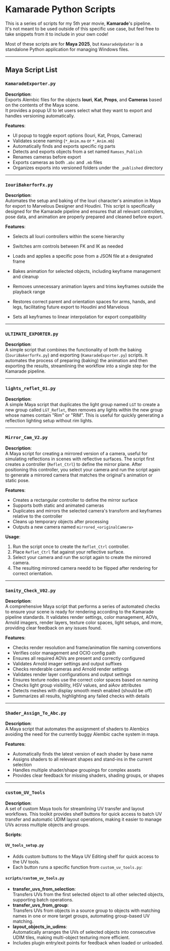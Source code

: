 # Kamarade Python Scripts

This is a series of scripts for my 5th year movie, **Kamarade**'s pipeline.  
It's not meant to be used outside of this specific use case, but feel free to take snippets from it to include in your own code!

Most of these scripts are for **Maya 2025**, but `KamaradeUpdater` is a standalone Python application for managing Windows files.

---

## Maya Script List

### `KamaradeExporter.py`

**Description**:  
Exports Alembic files for the objects  **Iouri**, **Kat**, **Props**, and **Cameras** based on the contents of the Maya scene.  
It provides a popup UI to let users select what they want to export and handles versioning automatically.

**Features**:
- UI popup to toggle export options (Iouri, Kat, Props, Cameras)
- Validates scene naming (`*_Anim.ma` or `*_Anim.mb`)
- Automatically finds and exports specific rig parts
- Detects and exports objects from a set named `Ramses_Publish`
- Renames cameras before export
- Exports cameras as both `.abc` and `.mb` files
- Organizes exports into versioned folders under the `_published` directory


---


### `IouriBakerforFx.py`

**Description**:  
Automates the setup and baking of the Iouri character's animation in Maya for export to Marvelous Designer and Houdini. This script is specifically designed for the Kamarade pipeline and ensures that all relevant controllers, pose data, and animation are properly prepared and cleaned before export.

**Features**:
- Selects all Iouri controllers within the scene hierarchy

  
- Switches arm controls between FK and IK as needed
- Loads and applies a specific pose from a JSON file at a designated frame
- Bakes animation for selected objects, including keyframe management and cleanup
- Removes unnecessary animation layers and trims keyframes outside the playback range
- Restores correct parent and orientation spaces for arms, hands, and legs, facilitating future export to Houdini and Marvelous
- Sets all keyframes to linear interpolation for export compatibility


---


### `ULTIMATE_EXPORTER.py`

**Description**:  
A simple script that combines the functionality of both the baking (`IouriBakerforFx.py`) and exporting (`KamaradeExporter.py`) scripts. It automates the process of preparing (baking) the animation and then exporting the results, streamlining the workflow into a single step for the Kamarade pipeline.

---


### `lights_reflet_01.py`

**Description**:  
A simple Maya script that duplicates the light group named `LGT` to create a new group called `LGT_Reflet`, then removes any lights within the new group whose names contain "Rim" or "RIM". This is useful for quickly generating a reflection lighting setup without rim lights.


---


### `Mirror_Cam_V2.py`

**Description**:  
A Maya script for creating a mirrored version of a camera, useful for simulating reflections in scenes with reflective surfaces. The script first creates a controller (`Reflet_Ctrl`) to define the mirror plane. After positioning this controller, you select your camera and run the script again to generate a mirrored camera that matches the original's animation or static pose.

**Features**:
- Creates a rectangular controller to define the mirror surface
- Supports both static and animated cameras
- Duplicates and mirrors the selected camera's transform and keyframes relative to the controller
- Cleans up temporary objects after processing
- Outputs a new camera named `mirrored_<originalCamera>`

**Usage**:
1. Run the script once to create the `Reflet_Ctrl` controller.
2. Place `Reflet_Ctrl` flat against your reflective surface.
3. Select your camera and run the script again to create the mirrored camera.
4. The resulting mirrored camera needd to be flipped after rendering for correct orientation.


---


### `Sanity_Check_V02.py`

**Description**:  
A comprehensive Maya script that performs a series of automated checks to ensure your scene is ready for rendering according to the Kamarade pipeline standards. It validates render settings, color management, AOVs, Arnold imagers, render layers, texture color spaces, light setups, and more, providing clear feedback on any issues found.

**Features**:
- Checks render resolution and frame/animation file naming conventions
- Verifies color management and OCIO config path
- Ensures all required AOVs are present and correctly configured
- Validates Arnold imager settings and output suffixes
- Checks renderable cameras and Arnold render settings
- Validates render layer configurations and output settings
- Ensures texture nodes use the correct color spaces based on naming
- Checks light group visibility, HSV values, and aiAov attributes
- Detects meshes with display smooth mesh enabled (should be off)
- Summarizes all results, highlighting any failed checks with details


---


### `Shader_Assign_To_Abc.py`

**Description**:  
A Maya script that automates the assignment of shaders to Alembics avoiding the need for the currently buggy Alembic cache system in maya.

**Features**:
- Automatically finds the latest version of each shader by base name
- Assigns shaders to all relevant shapes and stand-ins in the current selection
- Handles multiple shader/shape groupings for complex assets
- Provides clear feedback for missing shaders, shading groups, or shapes


---


### `custom_UV_Tools`

**Description**:  
A set of custom Maya tools for streamlining UV transfer and layout workflows. This toolkit provides shelf buttons for quick access to batch UV transfer and automatic UDIM layout operations, making it easier to manage UVs across multiple objects and groups.

**Scripts**:

#### `UV_tools_setup.py`
- Adds custom buttons to the Maya UV Editing shelf for quick access to the UV tools.
- Each button runs a specific function from `custom_uv_tools.py`:

#### `scripts/custom_uv_tools.py`
- **transfer_uvs_from_selection**:  
  Transfers UVs from the first selected object to all other selected objects, supporting batch operations.
- **transfer_uvs_from_group**:  
  Transfers UVs from objects in a source group to objects with matching names in one or more target groups, automating group-based UV matching.
- **layout_objects_in_udims**:  
  Automatically arranges the UVs of selected objects into consecutive UDIM tiles, making multi-object texturing more efficient.
- Includes plugin entry/exit points for feedback when loaded or unloaded.
